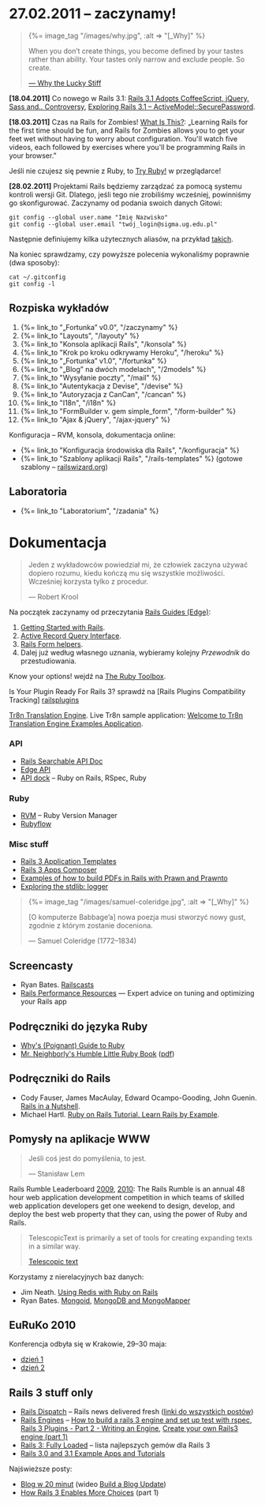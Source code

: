 # 27.02.2011 – zaczynamy!

<blockquote>
  {%= image_tag "/images/why.jpg", :alt => "[_Why]" %}
  <p>
    When you don’t create things, you become defined by your tastes
    rather than ability. Your tastes only narrow and exclude people.
    So create.
  </p>
  <p class="author"><a href="http://www.smashingmagazine.com/2010/05/15/why-a-tale-of-a-post-modern-genius/">— Why the Lucky Stiff</a></p>
</blockquote>


**[18.04.2011]** Co nowego w Rails 3.1:
[Rails 3.1 Adopts CoffeeScript, jQuery, Sass and.. Controversy](http://www.rubyinside.com/rails-3-1-adopts-coffeescript-jquery-sass-and-controversy-4669.html),
[Exploring Rails 3.1 – ActiveModel::SecurePassword](http://bcardarella.com/post/4668842452/exploring-rails-3-1-activemodel-securepassword).

**[18.03.2011]** Czas na Rails for Zombies!
[What Is This?](http://railsforzombies.org/):
„Learning Rails for the first time should be fun, and Rails for
Zombies allows you to get your feet wet without having to worry about
configuration. You'll watch five videos, each followed by exercises
where you'll be programming Rails in your browser.”

Jeśli nie czujesz się pewnie z Ruby,
to [Try Ruby!](http://tryruby.org/) w przeglądarce!

**[28.02.2011]** Projektami Rails będziemy zarządzać za pomocą systemu kontroli wersji
Git. Dlatego, jeśli tego
nie zrobiliśmy wcześniej, powinniśmy go skonfigurować. Zaczynamy od
podania swoich danych Gitowi:

    git config --global user.name "Imię Nazwisko"
    git config --global user.email "twój_login@sigma.ug.edu.pl"

Następnie definiujemy kilka użytecznych aliasów, na przykład
[takich](http://sinatra.inf.ug.edu.pl/sp/git).

Na koniec sprawdzamy, czy powyższe polecenia wykonaliśmy
poprawnie (dwa sposoby):

    cat ~/.gitconfig
    git config -l


## Rozpiska wykładów

1. {%= link_to "„Fortunka” v0.0", "/zaczynamy" %}
1. {%= link_to "Layouts", "/layouty" %}
1. {%= link_to "Konsola aplikacji Rails", "/konsola" %}
1. {%= link_to "Krok po kroku odkrywamy Heroku", "/heroku" %}
1. {%= link_to "„Fortunka” v1.0", "/fortunka" %}
1. {%= link_to "„Blog” na dwóch modelach", "/2models" %}
1. {%= link_to "Wysyłanie poczty", "/mail" %}
1. {%= link_to "Autentykacja z Devise", "/devise" %}
1. {%= link_to "Autoryzacja z CanCan", "/cancan" %}
1. {%= link_to "I18n", "/i18n" %}
1. {%= link_to "FormBuilder v. gem simple_form", "/form-builder" %}
1. {%= link_to "Ajax & jQuery", "/ajax-jquery" %}

<!--

TODO:

1. {%= link_to "Aplikacja „Leniwiec” (klon pastie)", "/pastie" %}
1. {%= link_to "Aplikacja „Todo”", "/todo" %}
1. {%= link_to "Aplikacja „Blog”", "/blog" %}
1. {%= link_to "Aplikacja „Store”", "/store" %}
1. {%= link_to "Aplikacja „Ale kino”", "/ale-kino" %}
1. {%= link_to "Wyszukiwanie", "/searching" %}
1. {%= link_to "Bezpieczeństwo", "/security" %}
1. {%= link_to "Caching", "/caching" %}
1. {%= link_to "Walidacja", "/walidacja" %}
1. {%= link_to "Autentykacja z Authlogic", "/authlogic" %}
-->

<!--
1. {%= link_to "Mobile apps", "/mobile" %}
1. {%= link_to "Autoryzacja I", "/authorization" %}
1. {%= link_to "Autoryzacja II", "/declarative-authorization" %}
-->

Konfiguracja – RVM, konsola, dokumentacja online:

* {%= link_to "Konfiguracja środowiska dla Rails", "/konfiguracja" %}
* {%= link_to "Szablony aplikacji Rails", "/rails-templates" %}
  (gotowe szablony – [railswizard.org](http://railswizard.org/))

## Laboratoria

* {%= link_to "Laboratorium", "/zadania" %}


# Dokumentacja

<blockquote>
  <p>
    Jeden z wykładowców powiedział mi, że człowiek
    zaczyna używać dopiero rozumu, kiedu kończą mu się
    wszystkie możliwości. Wcześniej korzysta tylko
    z procedur.
  </p>
  <p class="author">— Robert Krool</p>
</blockquote>

Na początek zaczynamy od przeczytania
[Rails Guides (Edge)](http://guides.rails.info/):

1. [Getting Started with Rails](http://guides.rubyonrails.org/getting_started.html).
2. [Active Record Query Interface](http://guides.rubyonrails.org/active_record_querying.html).
3. [Rails Form helpers](http://guides.rubyonrails.org/form_helpers.html).
4. Dalej już według własnego uznania,
   wybieramy kolejny *Przewodnik* do przestudiowania.

Know your options! wejdź na [The Ruby Toolbox](http://ruby-toolbox.com/).

Is Your Plugin Ready For Rails 3? sprawdź na
[Rails Plugins Compatibility Tracking] [railsplugins]

[Tr8n Translation Engine](https://github.com/berk/tr8n).
Live Tr8n sample application:
[Welcome to Tr8n Translation Engine Examples Application](http://www.tr8n.org/).


### API

* [Rails Searchable API Doc](http://railsapi.com/)
* [Edge API](http://edgeapi.rubyonrails.org/)
* [API dock](http://apidock.com/) – Ruby on Rails, RSpec, Ruby


### Ruby

* [RVM](http://rvm.beginrescueend.com/) – Ruby Version Manager
* [Rubyflow](http://rubyflow.com)


### Misc stuff

* [Rails 3 Application Templates](https://github.com/RailsApps/rails3-application-templates)
* [Rails 3 Apps Composer](https://github.com/RailsApps/rails_apps_composer)
* [Examples of how to build PDFs in Rails with Prawn and Prawnto](http://prawn.heroku.com/)
* [Exploring the stdlib: logger](http://rbjl.net/50-exploring-the-stdlib-logger)


<blockquote>
  {%= image_tag "/images/samuel-coleridge.jpg", :alt => "[_Why]" %}
  <p>
    [O komputerze Babbage’a]
    nowa poezja musi stworzyć nowy gust,
    zgodnie z którym zostanie doceniona.
  </p>
  <p class="author">— Samuel Coleridge (1772–1834)</p>
</blockquote>

## Screencasty

* Ryan Bates. [Railscasts](http://railscasts.com/)
* [Rails Performance Resources](http://railslab.newrelic.com/) —
  Expert advice on tuning and optimizing your Rails app


## Podręczniki do języka Ruby

* [Why's (Poignant) Guide to Ruby](http://www.rubyinside.com/media/poignant-guide.pdf)
* [Mr. Neighborly's Humble Little
  Ruby Book](http://www.humblelittlerubybook.com/book/html/index.html)
  \([pdf](http://www.humblelittlerubybook.com/book/hlrb.pdf)\)


## Podręczniki do Rails

* Cody Fauser, James MacAulay, Edward Ocampo-Gooding, John Guenin.
  [Rails in a Nutshell](http://rails-nutshell.labs.oreilly.com/).
* Michael Hartl.
  [Ruby on Rails Tutorial. Learn Rails by Example](http://www.railstutorial.org/book).


## Pomysły na aplikacje WWW

<blockquote>
  <p>
    Jeśli coś jest do pomyślenia, to jest.
  </p>
  <p class="author">— Stanisław Lem</p>
</blockquote>

Rails Rumble Leaderboard
[2009](http://r09.railsrumble.com/entries),
[2010](http://r10.railsrumble.com/entries):
The Rails Rumble is an annual 48 hour web application development
competition in which teams of skilled web application developers get
one weekend to design, develop, and deploy the best web property that
they can, using the power of Ruby and Rails.

<blockquote>
 <p>
  TelescopicText is primarily a set of tools for creating expanding texts in a similar way.
 </p>
 <p class="author"><a href="http://www.telescopictext.org/">Telescopic text</a></p>
</blockquote>

Korzystamy z nierelacyjnych baz danych:

* Jim Neath.
  [Using Redis with Ruby on Rails](http://jimneath.org/2011/03/24/using-redis-with-ruby-on-rails.html)
* Ryan Bates.
  [Mongoid](http://railscasts.com/episodes/238-mongoid),
  [MongoDB and MongoMapper](http://railscasts.com/episodes/194-mongodb-and-mongomapper)


## EuRuKo 2010

Konferencja odbyła się w Krakowie, 29–30 maja:

* [dzień 1](http://nuclearsquid.com/writings/euruko-day1.html)
* [dzień 2](http://nuclearsquid.com/writings/euruko-day2.html)

## Rails 3 stuff only

* [Rails Dispatch](http://www.railsdispatch.com/) – Rails
  news delivered fresh
  ([linki do wszystkich postów](http://www.railsdispatch.com/posts))
* [Rails Engines](http://edgeapi.rubyonrails.org/classes/Rails/Engine.html) –
  [How to build a rails 3 engine and set up test with rspec](http://olympiad.posterous.com/how-to-building-a-rails-3-engine-and-set-up-t),
  [Rails 3 Plugins - Part 2 - Writing an Engine](http://www.themodestrubyist.com/2010/03/05/rails-3-plugins---part-2---writing-an-engine/),
  [Create your own Rails3 engine (part 1)](http://ror-e.com/info/videos/5)
* [Rails 3: Fully Loaded](http://intridea.com/2011/5/13/rails3-gems) – lista najlepszych gemów dla Rails 3
* [Rails 3.0 and 3.1 Example Apps and Tutorials](http://railsapps.github.com/)

Najświeższe posty:

* [Blog w 20 minut](http://www.railsdispatch.com/posts/rails-3-makes-life-better)
  (wideo [Build a Blog Update](http://vimeo.com/10732081))
* [How Rails 3 Enables More Choices](http://www.railsdispatch.com/posts/how-rails-3-enables-more-choices-part-1) (part 1)


[railsplugins]: http://www.railsplugins.org/ "Is Your Plugin Ready For Rails 3?"
